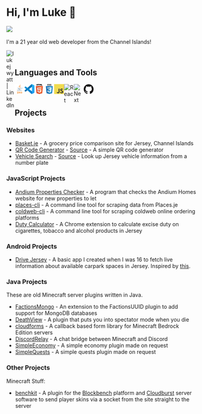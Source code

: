 # Hi, I'm Luke 👋 
![](https://komarev.com/ghpvc/?username=lukeeey&color=blueviolet)  

I'm a 21 year old web developer from the Channel Islands!

[<img align="left" alt="lukejwyatt | LinkedIn" width="22px" src="https://cdn.jsdelivr.net/npm/simple-icons@v3/icons/linkedin.svg" />][linkedin]  

<br />

## Languages and Tools

<img align="left" alt="Java" width="26px" src="https://raw.githubusercontent.com/github/explore/80688e429a7d4ef2fca1e82350fe8e3517d3494d/topics/java/java.png" />
<img align="left" alt="Visual Studio Code" width="26px" src="https://raw.githubusercontent.com/github/explore/80688e429a7d4ef2fca1e82350fe8e3517d3494d/topics/visual-studio-code/visual-studio-code.png" />
<img align="left" alt="HTML5" width="26px" src="https://raw.githubusercontent.com/github/explore/80688e429a7d4ef2fca1e82350fe8e3517d3494d/topics/html/html.png" />
<img align="left" alt="CSS3" width="26px" src="https://raw.githubusercontent.com/github/explore/80688e429a7d4ef2fca1e82350fe8e3517d3494d/topics/css/css.png" />
<img align="left" alt="JavaScript" width="26px" src="https://raw.githubusercontent.com/github/explore/80688e429a7d4ef2fca1e82350fe8e3517d3494d/topics/javascript/javascript.png" />
<img align="left" alt="React" width="26px" src="https://logos-download.com/wp-content/uploads/2016/09/React_logo_logotype_emblem.png" />
<img align="left" alt="Next" width="26px" src="https://upload.wikimedia.org/wikipedia/commons/8/8e/Nextjs-logo.svg" />
<img align="left" alt="GitHub" width="26px" src="https://raw.githubusercontent.com/github/explore/78df643247d429f6cc873026c0622819ad797942/topics/github/github.png" />

<br />
<br />


<!-- ![Luke's GitHub Stats](https://github-readme-stats.vercel.app/api?username=lukeeey&show_icons=true&hide=stars,commits&disable_animations=true) -->

## Projects
### Websites
* [Basket.je](https://basket.je) - A grocery price comparison site for Jersey, Channel Islands
* [QR Code Generator](https://qrcode.glitch.je) - [Source](https://github.com/glitchjsy/qrcode) - A simple QR code generator
* [Vehicle Search](https://vehicle-search.glitch.je) - [Source](https://github.com/glitchjsy/vehicle-search]) - Look up Jersey vehicle information from a number plate

### JavaScript Projects
* [Andium Properties Checker](https://github.com/glitchjsy/andium-checker) - A program that checks the Andium Homes website for new properties to let
* [places-cli](https://github.com/glitchjsy/places-cli) - A command line tool for scraping data from Places.je
* [coldweb-cli](https://github.com/glitchjsy/coldweb-cli) - A command line tool for scraping coldweb online ordering platforms
* [Duty Calculator](https://github.com/glitchjsy/duty-calculator) - A Chrome extension to calculate excise duty on cigarettes, tobacco and alcohol products in Jersey

### Android Projects
* [Drive Jersey](https://github.com/lukeeey/Drive-Jersey) - A basic app I created when I was 16 to fetch live information about available carpark spaces in Jersey. Inspired by [this](https://apps.apple.com/ng/app/drive-jersey/id1110663341).

### Java Projects
These are old Minecraft server plugins written in Java.
* [FactionsMongo](https://github.com/lukeeey/FactionsMongo) - An extension to the FactionsUUID plugin to add support for MongoDB databases
* [DeathView](https://github.com/lukeeey/DeathView) - A plugin that puts you into spectator mode when you die
* [cloudforms](https://github.com/lukeeey/cloudforms) - A callback based form library for Minecraft Bedrock Edition servers
* [DiscordRelay](https://github.com/lukeeey/DiscordRelay) - A chat bridge between Minecraft and Discord
* [SimpleEconomy](https://github.com/lukeeey/SimpleEconomy) - A simple economy plugin made on request
* [SimpleQuests](https://github.com/lukeeey/SimpleQuests) - A simple quests plugin made on request

### Other Projects
Minecraft Stuff:
* [benchkit](https://github.com/opencollab-incubator/benchkit) - A plugin for the [Blockbench](https://www.blockbench.net) platform and [Cloudburst](https://github.com/CloudburstMC/Cloudburst) server software to send player skins via a socket from the site straight to the server


<!--[![DeathView Card](https://github-readme-stats.vercel.app/api/pin/?username=lukeeey&repo=DeathView&show_owner=true)](https://github.com/lukeeey/DeathView)-->

[linkedin]: https://www.linkedin.com/in/lukejwyatt
